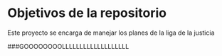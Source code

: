 # Objetivos de la repositorio

Este proyecto se encarga de manejar los planes de la liga de la justicia


###GOOOOOOOOLLLLLLLLLLLLLLLLLLL
